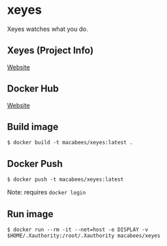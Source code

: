 # xeyes
Xeyes watches what you do.

## Xeyes (Project Info)
[Website](https://www.x.org/releases/X11R7.5/doc/man/man1/xeyes.1.html)

## Docker Hub
[Website](https://hub.docker.com/r/macabees/xeyes/)

## Build image
`$ docker build -t macabees/xeyes:latest .`

## Docker Push
`$ docker push -t macabees/xeyes:latest`

Note: requires `docker login`

## Run image
`$ docker run --rm -it --net=host -e DISPLAY -v $HOME/.Xauthority:/root/.Xauthority macabees/xeyes`
